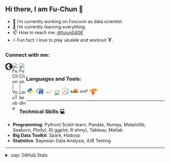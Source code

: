 ## Hi there, I am Fu-Chun 👋

- 🔭 I’m currently working on Foxconn as data scientist.
- 🌱 I’m currently learning everything.
- 📫 How to reach me: [@fujun0406](mailto:fujun0406@gmail.com)
- ⚡ Fun fact: I love to play ukulele and workout 🏋️.

### Connect with me:

[<img align="left" alt="FuChun.com" width="22px" src="https://raw.githubusercontent.com/iconic/open-iconic/master/svg/globe.svg" />][portfolio]
[<img align="left" alt="FuChun | YouTube" width="22px" src="https://cdn.jsdelivr.net/npm/simple-icons@3.13.0/icons/gmail.svg" />][gmail]
[<img align="left" alt="FuChun | LinkedIn" width="22px" src="https://cdn.jsdelivr.net/npm/simple-icons@v3/icons/linkedin.svg" />][linkedin]

[portfolio]: https://fujun0406.github.io/fuchun_portfolio/
[gmail]: mailto:fujun0406@gmail.com
[linkedin]: https://linkedin.com/in/fu-chun-huang

<br />

### Languages and Tools:
<code><img width="26px" src="https://raw.githubusercontent.com/github/explore/80688e429a7d4ef2fca1e82350fe8e3517d3494d/topics/python/python.png"></code>
<code><img width="26px" src="https://raw.githubusercontent.com/github/explore/80688e429a7d4ef2fca1e82350fe8e3517d3494d/topics/r/r.png"></code>
<code><img width="26px" src="https://raw.githubusercontent.com/github/explore/80688e429a7d4ef2fca1e82350fe8e3517d3494d/topics/mysql/mysql.png"></code>
<code><img width="26px" src="https://cdn.iconscout.com/icon/free/png-512/aws-1869025-1583149.png"></code>
<code><img width="26px" src="https://github.com/fujun0406/fujun0406/blob/main/images/tableau-software.png"></code>
<code><img width="26px" src="https://github.com/fujun0406/fujun0406/blob/main/images/scikit-learn.png"></code>
<code><img width="26px" src="https://github.com/fujun0406/fujun0406/blob/main/images/apache-spark.png"></code>
<code><img width="26px" src="https://github.com/fujun0406/fujun0406/blob/main/images/tensorflow-2.png"></code>

---
### Technical Skills 💻
- **Programming**: 
Python( Scikit-learn, Pandas, Numpy, Matplotlib, Seaborn, Plotly), R( ggplot, R shiny), Tableau, Matlab
- **Big Data Toolkit**:
Spark, Hadoop
- **Statistics**:
Bayesian Data Analysis, A/B Testing

---
<details>
  <summary>:zap: GitHub Stats</summary>
  ![Fu-Chun's github stats](https://github-readme-stats.vercel.app/api?username=fujun0406&show_icons=true&hide_border=true)
</details>
